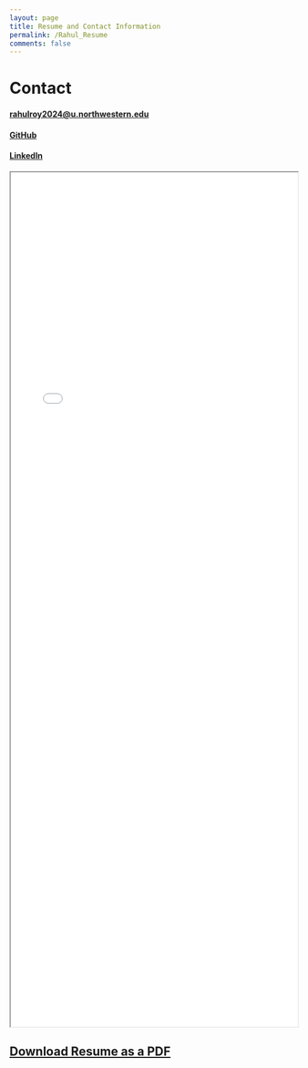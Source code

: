 ```yaml
---
layout: page
title: Resume and Contact Information
permalink: /Rahul_Resume
comments: false
---
```


# Contact

#### rahulroy2024@u.northwestern.edu

#### [GitHub](https://github.com/roy2909)

#### [LinkedIn](https://www.linkedin.com/in/rahul-roy2909/) 

<iframe src="_pages/rahul_resume.pdf" width="100%" height="1500px">
</iframe>

## [Download Resume as a PDF](rahul_resume.pdf)
